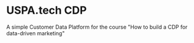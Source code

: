 # USPA.tech CDP
A simple Customer Data Platform for the course "How to build a CDP for data-driven marketing"

